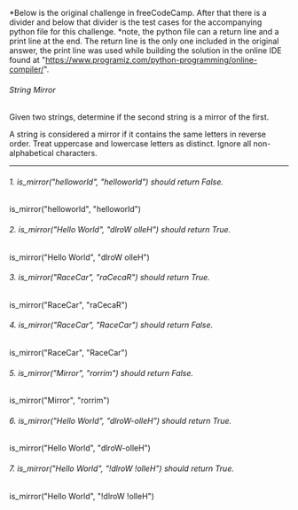 *Below is the original challenge in freeCodeCamp. After that there is a divider and below that divider is the test cases for the accompanying python file for this challenge.
*note, the python file can a return line and a print line at the end. The return line is the only one included in the original answer, the print line was used while building the solution in
 the online IDE found at "https://www.programiz.com/python-programming/online-compiler/".

###### String Mirror

Given two strings, determine if the second string is a mirror of the first.

A string is considered a mirror if it contains the same letters in reverse order.
Treat uppercase and lowercase letters as distinct.
Ignore all non-alphabetical characters.

****

###### 1. is_mirror("helloworld", "helloworld") should return False.
is_mirror("helloworld", "helloworld")

###### 2. is_mirror("Hello World", "dlroW olleH") should return True.
is_mirror("Hello World", "dlroW olleH")

###### 3. is_mirror("RaceCar", "raCecaR") should return True.
is_mirror("RaceCar", "raCecaR")

###### 4. is_mirror("RaceCar", "RaceCar") should return False.
is_mirror("RaceCar", "RaceCar")

###### 5. is_mirror("Mirror", "rorrim") should return False.
is_mirror("Mirror", "rorrim")

###### 6. is_mirror("Hello World", "dlroW-olleH") should return True.
is_mirror("Hello World", "dlroW-olleH")

###### 7. is_mirror("Hello World", "!dlroW !olleH") should return True.
is_mirror("Hello World", "!dlroW !olleH")
